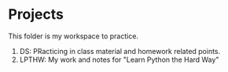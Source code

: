 Projects
========

This folder is my workspace to practice.
1. DS: PRacticing in class material and homework related points.
2. LPTHW: My work and notes for "Learn Python the Hard Way"

